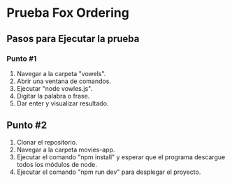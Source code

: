 # Prueba Fox Ordering

## Pasos para Ejecutar la prueba


### Punto #1

1. Navegar a la carpeta "vowels".
2. Abrir una ventana de comandos.
3. Ejecutar "node vowles.js".
4. Digitar la palabra o frase.
5. Dar enter y visualizar resultado.

## Punto #2

1. Clonar el repositorio.
2. Navegar a la carpeta movies-app.
3. Ejecutar el comando "npm install" y esperar que el programa descargue todos los módulos de node.
4. Ejecutar el comando "npm run dev" para desplegar el proyecto.

